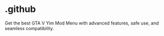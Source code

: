 # .github
Get the best GTA V Yim Mod Menu with advanced features, safe use, and seamless compatibility.
